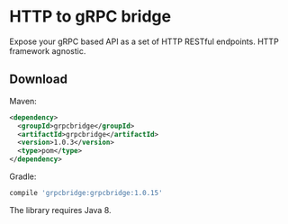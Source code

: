 # HTTP to gRPC bridge

Expose your gRPC based API as a set of HTTP RESTful endpoints. HTTP framework agnostic.

## Download

Maven:
```xml
<dependency>
  <groupId>grpcbridge</groupId>
  <artifactId>grpcbridge</artifactId>
  <version>1.0.3</version>
  <type>pom</type>
</dependency>
```

Gradle:
```groovy
compile 'grpcbridge:grpcbridge:1.0.15'
```

The library requires Java 8.
